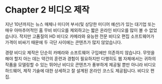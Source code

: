# Chapter 2 비디오 제작

지난 10년까지는 뉴스 매체나 미디어 부서(및 상당한 미디어 예산)가 있는 대기업 또는 매우 아마추어적인 홈 무비 비디오를 제외하고는 짧은 온라인 비디오를 많이 볼 수 없었습니다. 작지만 고품질의 HD 비디오 카메라와 유능한 전문 비디오 편집 소프트웨어가 가격이 비싸기 때문에 두 극단 사이에는 콘텐츠가 많지 않았습니다.

경량 비디오 제작은 단순히 카메라와 소프트웨어 구입에만 의존하지 않습니다. 무엇을 해야 할지 아는 데는 약간의 훈련과 경험이 필요하지만 다행히도 웹 자체에서는 귀하의 작품을 모델링할 수 있는 뛰어난 비디오 콘텐츠가 풍부하게 제공될 뿐만 아니라 비디오 하드웨어, 제작 기술에 대한 상세하고 잘 설계된 온라인 코스도 제공됩니다. 비디오 편집.
